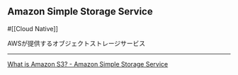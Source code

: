 ## Amazon Simple Storage Service

#[[Cloud Native]]

AWSが提供するオブジェクトストレージサービス

---

[What is Amazon S3? - Amazon Simple Storage Service](https://docs.aws.amazon.com/AmazonS3/latest/userguide/Welcome.html)
